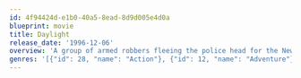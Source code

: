 ```yaml
---
id: 4f94424d-e1b0-40a5-8ead-8d9d005e4d0a
blueprint: movie
title: Daylight
release_date: '1996-12-06'
overview: 'A group of armed robbers fleeing the police head for the New Jersey Tunnel and run right into trucks transporting toxic waste. The spectacular explosion that follows results in both ends of the tunnel collapsing and the handful of people who survived the explosion are now in peril. Kit Latura is the only man with the skill and knowledge to lead the band of survivors out of the tunnel before the structure collapses.'
genres: '[{"id": 28, "name": "Action"}, {"id": 12, "name": "Adventure"}, {"id": 53, "name": "Thriller"}]'
---
```

